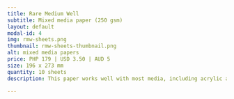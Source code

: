```yaml
---
title: Rare Medium Well
subtitle: Mixed media paper (250 gsm)
layout: default
modal-id: 4
img: rmw-sheets.png
thumbnail: rmw-sheets-thumbnail.png
alt: mixed media papers
price: PHP 179 | USD 3.50 | AUD 5
size: 196 x 273 mm
quantity: 10 sheets
description: This paper works well with most media, including acrylic and colored pencils. For best results, create a base layer using gesso.

---
```

